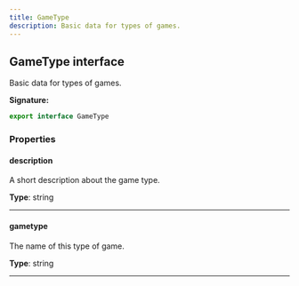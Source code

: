 ```yaml
---
title: GameType
description: Basic data for types of games.
---
```


## GameType interface

Basic data for types of games.

**Signature:**

```ts
export interface GameType 
```

### Properties

#### description

A short description about the game type.



**Type**: string

---

#### gametype

The name of this type of game.



**Type**: string

---


